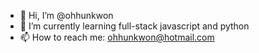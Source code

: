 - 👋 Hi, I’m @ohhunkwon
- 🌱 I’m currently learning full-stack javascript and python
- 📫 How to reach me: ohhunkwon@hotmail.com

<!---
ohhunkwon/ohhunkwon is a ✨ special ✨ repository because its `README.md` (this file) appears on your GitHub profile.
You can click the Preview link to take a look at your changes.
--->
